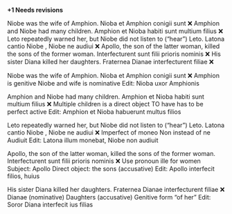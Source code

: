 **+1 Needs revisions**

Niobe was the wife of Amphion.
Nioba et Amphion conigii sunt ❌
Amphion and Niobe had many children.
Amphion et Nioba habiti sunt multium filius ❌
Leto repeatedly warned her, but Niobe did not listen to (“hear”) Leto.
Latona cantio Niobe , Niobe ne audiui ❌
Apollo, the son of the latter woman, killed the sons of the former woman.
Interfecturent sunt filii prioris nominis ❌
His sister Diana killed her daughters.
Fraternea Dianae interfecturent filiae ❌


Niobe was the wife of Amphion.
Nioba et Amphion conigii sunt ❌
Amphion is genitive 
Niobe and wife is nominative 
Edit: Nioba uxor Amphionis 



Amphion and Niobe had many children.
Amphion et Nioba habiti sunt multium filius ❌
Multiple children is a direct object
TO have has to be perfect active
Edit: Amphion et Nioba habuerunt multus filios

Leto repeatedly warned her, but Niobe did not listen to (“hear”) Leto.
Latona cantio Niobe , Niobe ne audiui ❌
Imperfect of moneo
Non instead of ne 
Audiuit
Edit: Latona illum monebat, Niobe non audiuit

Apollo, the son of the latter woman, killed the sons of the former woman.
Interfecturent sunt filii prioris nominis ❌
Use pronoun ille for women
Subject: Apollo
Direct object: the sons (accusative)
Edit:  Apollo interfecit filios, huius 

His sister Diana killed her daughters.
Fraternea Dianae interfecturent filiae ❌
Dianae (nominative)
Daughters (accusative)
Genitive form “of her”
Edit: Soror Diana interfecit ius filias 
